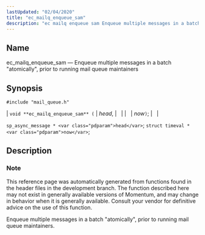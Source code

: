 ```yaml
---
lastUpdated: "02/04/2020"
title: "ec_mailq_enqueue_sam"
description: "ec mailq enqueue sam Enqueue multiple messages in a batch atomically prior to running mail queue maintainers void ec mailq enqueue sam head now sp async message head struct timeval now This reference page was automatically generated from functions found in the header files in the development branch The function..."
---
```


<a name="apis.ec_mailq_enqueue_sam"></a> 
## Name

ec_mailq_enqueue_sam — Enqueue multiple messages in a batch "atomically", prior to running mail queue maintainers

## Synopsis

`#include "mail_queue.h"`

| `void **ec_mailq_enqueue_sam** (` | <var class="pdparam">head</var>, |   |
|   | <var class="pdparam">now</var>`)`; |   |

`sp_async_message * <var class="pdparam">head</var>`;
`struct timeval * <var class="pdparam">now</var>`;<a name="idp54379968"></a> 
## Description

### Note

This reference page was automatically generated from functions found in the header files in the development branch. The function described here may not exist in generally available versions of Momentum, and may change in behavior when it is generally available. Consult your vendor for definitive advice on the use of this function.

Enqueue multiple messages in a batch "atomically", prior to running mail queue maintainers.